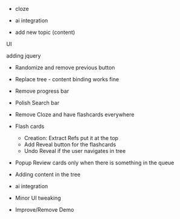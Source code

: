 - cloze
- ai integration

- add new topic (content)

UI

adding jquery

- Randomize and remove previous button
- Replace tree - content binding works fine
- Remove progress bar
- Polish Search bar
- Remove Cloze and have flashcards everywhere
- Flash cards
  - Creation: Extract Refs put it at the top
  - Add Reveal button for the flashcards
  - Undo Reveal if the user navigates in tree
- Popup Review cards only when there is something in the queue
- Adding content in the tree
- ai integration

- Minor UI tweaking
- Improve/Remove Demo
